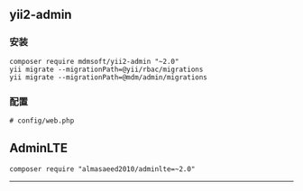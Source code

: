 
## yii2-admin

### 安装

```
composer require mdmsoft/yii2-admin "~2.0"
yii migrate --migrationPath=@yii/rbac/migrations
yii migrate --migrationPath=@mdm/admin/migrations
```

### 配置

```
# config/web.php

```

## AdminLTE

```
composer require "almasaeed2010/adminlte=~2.0"
```
---